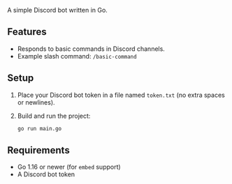 A simple Discord bot written in Go.

## Features

- Responds to basic commands in Discord channels.
- Example slash command: `/basic-command`

## Setup

1. Place your Discord bot token in a file named `token.txt` (no extra spaces or newlines).
2. Build and run the project:

   ```sh
   go run main.go
   ```

## Requirements

- Go 1.16 or newer (for `embed` support)
- A Discord bot token
